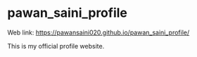# pawan_saini_profile
Web link: https://pawansaini020.github.io/pawan_saini_profile/

This is my official profile website.
